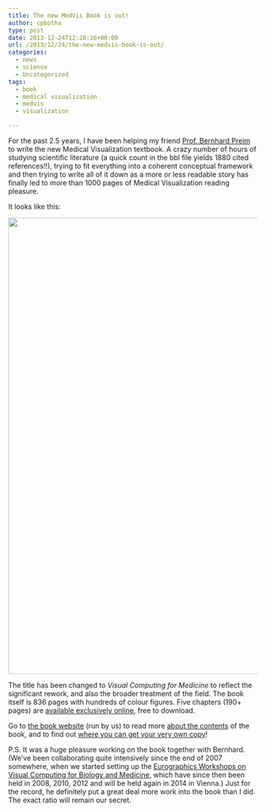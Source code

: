```yaml
---
title: The new MedVis Book is out!
author: cpbotha
type: post
date: 2013-12-24T12:28:16+00:00
url: /2013/12/24/the-new-medvis-book-is-out/
categories:
  - news
  - science
  - Uncategorized
tags:
  - book
  - medical visualization
  - medvis
  - visualization

---
```

For the past 2.5 years, I have been helping my friend [Prof. Bernhard Preim][1] to write the new Medical Visualization textbook. A crazy number of hours of studying scientific literature (a quick count in the bbl file yields 1880 cited references!!), trying to fit everything into a coherent conceptual framework and then trying to write all of it down as a more or less readable story has finally led to more than 1000 pages of Medical Visualization reading pleasure.

It looks like this:

[<img class="alignnone" alt="" src="http://medvisbook.com/wp-content/uploads/2013/10/cover_full_20130729.jpg" width="1650" height="922" />][2]

The title has been changed to _Visual Computing for Medicine_ to reflect the significant rework, and also the broader treatment of the field. The book itself is 836 pages with hundreds of colour figures. Five chapters (190+ pages) are [available exclusively online][3], free to download.

Go to [the book website][4] (run by us) to read more [about the contents][5] of the book, and to find out [where you can get your very own copy][6]!

P.S. It was a huge pleasure working on the book together with Bernhard. (We&#8217;ve been collaborating quite intensively since the end of 2007 somewhere, when we started setting up the [Eurographics Workshops on Visual Computing for Biology and Medicine][7], which have since then been held in 2008, 2010, 2012 and will be held again in 2014 in Vienna.) Just for the record, he definitely put a great deal more work into the book than I did. The exact ratio will remain our secret.

 [1]: http://isgwww.cs.uni-magdeburg.de/~bernhard/ "bernhard's website"
 [2]: http://medvisbook.com/
 [3]: http://medvisbook.com/online-chapters/ "medvisbook online chapters"
 [4]: http://medvisbook.com/ "medvisbook website"
 [5]: http://medvisbook.com/about/ "about the book"
 [6]: http://medvisbook.com/where-to-buy/ "where to buy"
 [7]: http://www.vcbm.org/ "VCBM website"
